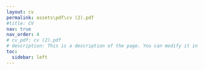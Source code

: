```yaml
---
layout: cv
permalink: assets\pdf\cv (2).pdf
#title: CV
nav: true
nav_order: 4
# cv_pdf: cv (2).pdf
# description: This is a description of the page. You can modify it in '_pages/cv.md'. You can also change or remove the top pdf download button.
toc:
  sidebar: left
---
```

